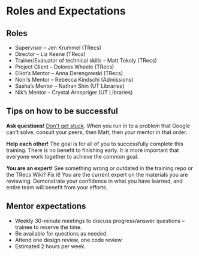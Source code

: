 # Roles and Expectations

## Roles
- Supervisor – Jen Krummel (TRecs)
- Director – Liz Keene (TRecs)
- Trainer/Evaluator of technical skills – Matt Tokoly (TRecs)
- Project Client – Dolores Wheele (TRecs)
- Elliot’s Mentor – Anna Derengowski (TRecs)
- Noni’s Mentor – Rebecca Kindschi (Admissions)
- Sasha’s Mentor – Nathan Shin (UT Libraries)
- Nik’s Mentor – Crystal Arnspriger (UT Libraries)

## Tips on how to be successful
**Ask questions!** [Don't get stuck](https://codewithoutrules.com/2016/12/08/how-not-to-get-stuck/). When you run in to a problem that Google can't solve, consult your peers, then Matt, then your mentor in that order.

**Help each other!** The goal is for all of you to successfully complete this training. There is no benefit to finishing early. It is more important that everyone work together to achieve the common goal.

**You are an expert!** See something wrong or outdated in the training repo or the TRecs Wiki? Fix it! You are the current expert on the materials you are reviewing. Demonstrate your confidence in what you have learned, and entire team will benefit from your efforts.

## Mentor expectations
-	Weekly 30-minute meetings to discuss progress/answer questions – trainee to reserve the time.
- Be available for questions as needed.
- Attend one design review, one code review
- Estimated 2 hours per week.
